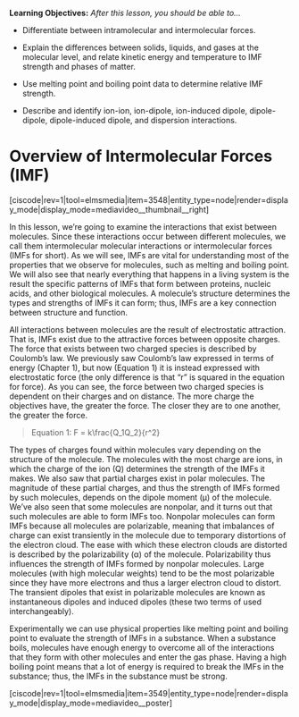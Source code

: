 <div style="float:right;margin:auto"><ebook-button title="Electrostatic Interactions" link="https://genchem.science.psu.edu/11-2-electrostatic-interactions"></ebook-button></div>

**Learning Objectives:** _After this lesson, you should be able to…_

* Differentiate between intramolecular and intermolecular forces.

* Explain the differences between solids, liquids, and gases at the molecular level, and relate kinetic energy and temperature to IMF strength and phases of matter.

* Use melting point and boiling point data to determine relative IMF strength.

* Describe and identify ion-ion, ion-dipole, ion-induced dipole, dipole-dipole, dipole-induced dipole, and dispersion interactions.


# Overview of Intermolecular Forces (IMF)

<media-video>[ciscode|rev=1|tool=elmsmedia|item=3548|entity_type=node|render=display_mode|display_mode=mediavideo__thumbnail__right]</media-video>

In this lesson, we’re going to examine the interactions that exist between molecules. Since these interactions occur between different molecules, we call them intermolecular molecular interactions or intermolecular forces (IMFs for short). As we will see, IMFs are vital for understanding most of the properties that we observe for molecules, such as melting and boiling point. We will also see that nearly everything that happens in a living system is the result the specific patterns of IMFs that form between proteins, nucleic acids, and other biological molecules. A molecule’s structure determines the types and strengths of IMFs it can form; thus, IMFs are a key connection between structure and function. 

All interactions between molecules are the result of electrostatic attraction. That is, IMFs exist due to the attractive forces between opposite charges. The force that exists between two charged species is described by Coulomb’s law. We previously saw Coulomb’s law expressed in terms of energy (Chapter 1), but now (Equation 1) it is instead expressed with electrostatic force (the only difference is that “r” is squared in the equation for force). As you can see, the force between two charged species is dependent on their charges and on distance. The more charge the objectives have, the greater the force. The closer they are to one another, the greater the force. 

> Equation 1: <lrn-math>F = k\frac{Q_1Q_2}{r^2}</lrn-math> 



The types of charges found within molecules vary depending on the structure of the molecule. The molecules with the most charge are ions, in which the charge of the ion (Q) determines the strength of the IMFs it makes. We also saw that partial charges exist in polar molecules. The magnitude of these partial charges, and thus the strength of IMFs formed by such molecules, depends on the dipole moment (μ) of the molecule. We’ve also seen that some molecules are nonpolar, and it turns out that such molecules are able to form IMFs too. Nonpolar molecules can form IMFs because all molecules are polarizable, meaning that imbalances of charge can exist transiently in the molecule due to temporary distortions of the electron cloud. The ease with which these electron clouds are distorted is described by the polarizability (α) of the molecule. Polarizability thus influences the strength of IMFs formed by nonpolar molecules. Large molecules (with high molecular weights) tend to be the most polarizable since they have more electrons and thus a larger electron cloud to distort. The transient dipoles that exist in polarizable molecules are known as instantaneous dipoles and induced dipoles (these two terms of used interchangeably). 

Experimentally we can use physical properties like melting point and boiling point to evaluate the strength of IMFs in a substance. When a substance boils, molecules have enough energy to overcome all of the interactions that they form with other molecules and enter the gas phase. Having a high boiling point means that a lot of energy is required to break the IMFs in the substance; thus, the IMFs in the substance must be strong. 


<media-video>[ciscode|rev=1|tool=elmsmedia|item=3549|entity_type=node|render=display_mode|display_mode=mediavideo__poster]</media-video>

 